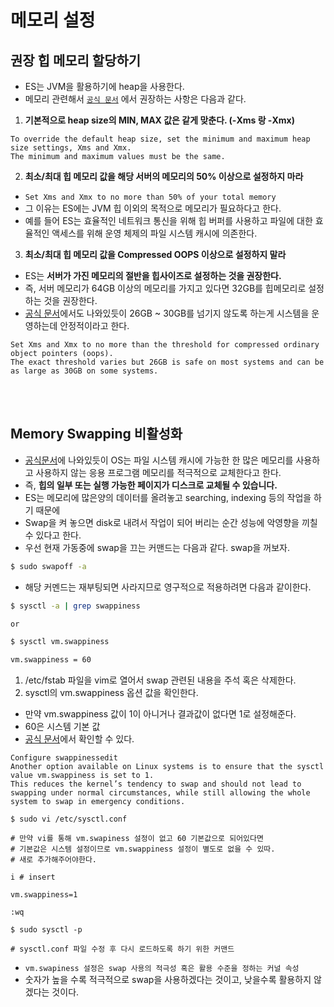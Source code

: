 # 메모리 설정
## 권장 힙 메모리 할당하기
- ES는 JVM을 활용하기에 heap을 사용한다.
- 메모리 관련해서 [`공식 문서`](https://www.elastic.co/guide/en/elasticsearch/reference/current/advanced-configuration.html#set-jvm-heap-size) 에서 권장하는 사항은 다음과 같다.
1. **기본적으로 heap size의 MIN, MAX 값은 같게 맞춘다. (-Xms 랑 -Xmx)**
```text
To override the default heap size, set the minimum and maximum heap size settings, Xms and Xmx. 
The minimum and maximum values must be the same.
```

2. **최소/최대 힙 메모리 값을 해당 서버의 메모리의 50% 이상으로 설정하지 마라**
- `Set Xms and Xmx to no more than 50% of your total memory`
- 그 이유는 ES에는 JVM 힙 이외의 목적으로 메모리가 필요하다고 한다. 
- 예를 들어 ES는 효율적인 네트워크 통신을 위해 힙 버퍼를 사용하고 파일에 대한 효율적인 액세스를 위해 운영 체제의 파일 시스템 캐시에 의존한다.


3. **최소/최대 힙 메모리 값을 Compressed OOPS 이상으로 설정하지 말라**
- ES는 **서버가 가진 메모리의 절반을 힙사이즈로 설정하는 것을 권장한다.**
- 즉, 서버 메모리가 64GB 이상의 메모리를 가지고 있다면 32GB를 힙메모리로 설정하는 것을 권장한다.
- [공식 문서](https://www.elastic.co/guide/en/elasticsearch/reference/current/advanced-configuration.html#set-jvm-heap-size)에서도 나와있듯이 26GB ~ 30GB를 넘기지 않도록 하는게 시스템을 운영하는데 안정적이라고 한다.
```text
Set Xms and Xmx to no more than the threshold for compressed ordinary object pointers (oops).
The exact threshold varies but 26GB is safe on most systems and can be as large as 30GB on some systems.
```

<br>
<br>

## Memory Swapping 비활성화

- [공식문서](https://www.elastic.co/guide/en/elasticsearch/reference/current/setup-configuration-memory.html)에 나와있듯이 OS는 파일 시스템 캐시에 가능한 한 많은 메모리를 사용하고
  사용하지 않는 응용 프로그램 메모리를 적극적으로 교체한다고 한다.
- 즉, **힙의 일부 또는 실행 가능한 페이지가 디스크로 교체될 수 있습니다.**
- ES는 메모리에 많은양의 데이터를 올려놓고 searching, indexing 등의 작업을 하기 때문에
- Swap을 켜 놓으면 disk로 내려서 작업이 되어 버리는 순간 성능에 악영향을 끼칠수 있다고 한다.
- 우선 현재 가동중에 swap을 끄는 커맨드는 다음과 같다. swap을 꺼보자.

```bash
$ sudo swapoff -a
```
- 해당 커멘드는 재부팅되면 사라지므로 영구적으로 적용하려면 다음과 같이한다.


```bash
$ sysctl -a | grep swappiness

or

$ sysctl vm.swappiness

vm.swappiness = 60
```
1. /etc/fstab 파일을 vim로 열어서 swap 관련된 내용을 주석 혹은 삭제한다.
2. sysctl의 vm.swappiness 옵션 값을 확인한다.

- 만약 vm.swappiness 값이 1이 아니거나 결과값이 없다면 1로 설정해준다.
- 60은 시스템 기본 값
- [공식 문서](https://www.elastic.co/guide/en/elasticsearch/reference/current/setup-configuration-memory.html)에서 확인할 수 있다.

```
Configure swappinessedit
Another option available on Linux systems is to ensure that the sysctl value vm.swappiness is set to 1.
This reduces the kernel’s tendency to swap and should not lead to swapping under normal circumstances, while still allowing the whole system to swap in emergency conditions.
```

```shell
$ sudo vi /etc/sysctl.conf

# 만약 vi를 통해 vm.swapiness 설정이 없고 60 기본값으로 되어있다면
# 기본값은 시스템 설정이므로 vm.swappiness 설정이 별도로 없을 수 있따.
# 새로 추가해주어야한다.

i # insert

vm.swappiness=1

:wq

$ sudo sysctl -p

# sysctl.conf 파일 수정 후 다시 로드하도록 하기 위한 커맨드
```

- `vm.swapiness 설정은 swap 사용의 적극성 혹은 활용 수준을 정하는 커널 속성`
- 숫자가 높을 수록 적극적으로 swap을 사용하겠다는 것이고, 낮을수록 활용하지 않겠다는 것이다.